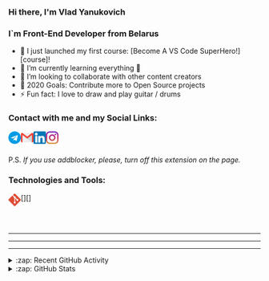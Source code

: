 ### Hi there, I'm Vlad Yanukovich
### I`m Front-End Developer from Belarus

- 🔭 I just launched my first course: [Become A VS Code SuperHero!][course]!
- 🌱 I’m currently learning everything 🤣
- 👯 I’m looking to collaborate with other content creators
- 🥅 2020 Goals: Contribute more to Open Source projects
- ⚡ Fun fact: I love to draw and play guitar / drums

### Contact with me and my Social Links:


[<img align="left" alt="Telegram" width="25px" src="icons/telegram.png" />][telegram] 
[<img align="left" style="fill: #FF0E0E" alt="Mail" width="25px" src="icons/gmail.png" />](mailto:baddesinger5@gmail.com)
[<img align="left" style="fill: #1F51E0" alt="LinkedIn" width="25px" src="icons/linkedin.png" />][linkedin]
[<img align="left" alt="Instagram" width="25px" src="icons/instagram.png" />][instagram]

<br />
<br />

P.S.  *If you use addblocker, please, turn off this extension on the page.*


### Technologies and Tools:

[<img align="left" width="25px" alt="Visual Studio Code" width="26px" src="icons/git.png" />][]


<br />
<br />

---

---


---

<details>
  <summary>:zap: Recent GitHub Activity</summary>
  
<!--START_SECTION:activity-->
1. 🗣 Commented on [#2](https://github.com/codeSTACKr/portfolio-sass/issues/2) in [codeSTACKr/portfolio-sass](https://github.com/codeSTACKr/portfolio-sass)
2. ❗️ Closed issue [#2](https://github.com/codeSTACKr/portfolio-sass/issues/2) in [codeSTACKr/portfolio-sass](https://github.com/codeSTACKr/portfolio-sass)
3. ❌ Closed PR [#11](https://github.com/codeSTACKr/free-developer-resources/pull/11) in [codeSTACKr/free-developer-resources](https://github.com/codeSTACKr/free-developer-resources)
4. 🗣 Commented on [#11](https://github.com/codeSTACKr/free-developer-resources/issues/11) in [codeSTACKr/free-developer-resources](https://github.com/codeSTACKr/free-developer-resources)
5. 🎉 Merged PR [#10](https://github.com/codeSTACKr/free-developer-resources/pull/10) in [codeSTACKr/free-developer-resources](https://github.com/codeSTACKr/free-developer-resources)
<!--END_SECTION:activity-->

</details>

<details>
  <summary>:zap: GitHub Stats</summary>

  <img align="left" alt="codeSTACKr's GitHub Stats" src="https://github-readme-stats.codestackr.vercel.app/api?username=codeSTACKr&show_icons=true&hide_border=true" />

</details>

[gmail]: baddesinger5@gmail.com
[instagram]: https://www.instagram.com/vlad_drumstick/
[linkedin]: https://www.linkedin.com/in/vlad-yanukovich-177a67199/
[telegram]: https://t.me/vlad_is_love6
[jsplaylist]: https://www.youtube.com/playlist?list=PLkwxH9e_vrALRJKu7wfXby3MKeflhTu6B
[cssplaylist]: https://www.youtube.com/playlist?list=PLkwxH9e_vrALSdvZuEh6gqQdmDoDIoqz4
[reactplaylist]: https://www.youtube.com/playlist?list=PLkwxH9e_vrAK4TdffpxKY3QGyHCpxFcQ0
